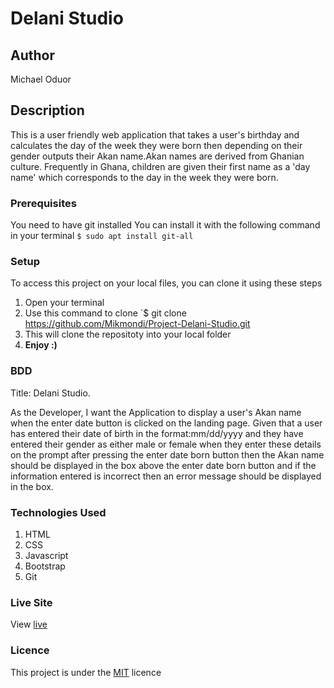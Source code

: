 # Delani Studio
## Author
Michael Oduor
## Description
This is a user friendly web application that takes a user's birthday and calculates the day of the week they were born then depending on their gender outputs their Akan name.Akan names are derived from Ghanian culture. Frequently in Ghana, children are given their first name as a 'day name' which corresponds to the day in the week they were born.
### Prerequisites
You need to have git installed
You can install it with the following command in your terminal
`$ sudo apt install git-all`
### Setup
To access this project on your local files, you can clone it using these steps
1. Open your terminal
1. Use this command to clone `$ git clone https://github.com/Mikmondi/Project-Delani-Studio.git
1. This will clone the repositoty into your local folder
1. __Enjoy :)__
### BDD
Title: Delani Studio.

As the Developer,
I want the Application to display a user's Akan name when the enter date button is clicked on the landing page.
 Given that a user has entered their date of birth in the format:mm/dd/yyyy
and they have entered their gender as either male or female
when they enter these details on the prompt after pressing the enter date born button
then the Akan name should be displayed in the box above the enter date born button
and if the information entered is incorrect then an error message should be displayed in the box.

### Technologies Used
1. HTML
1. CSS
1. Javascript
1. Bootstrap
1. Git
### Live Site
View [live](https://mikmondi.github.io/Project-Delani-Studio/)
### Licence
This project is under the  [MIT](LICENSE) licence

